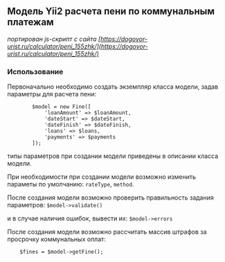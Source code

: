 ## Модель Yii2 расчета пени по коммунальным платежам

*портирован js-скрипт с сайта [https://dogovor-urist.ru/calculator/peni_155zhk/](https://dogovor-urist.ru/calculator/peni_155zhk/)*

### Использование

Первоначально необходимо создать экземпляр класса модели, задав параметры для расчета пени:
```
        $model = new Fine([
            'loanAmount' => $loanAmount,
            'dateStart' => $dateStart,
            'dateFinish' => $dateFinish,
            'loans' => $loans,
            'payments' => $payments
        ]);

```

типы параметров при создании модели приведены в описании класса модели.

При необходимости при создании модели возможно изменить параметы по умолчанию: `rateType`, `method`.

После создания модели возможно проверить правильность задания параметров: `$model->validate()`

и в случае наличия ошибок, вывести их: `$model->errors`

После создания модели возможно рассчитать массив штрафов за просрочку коммунальных оплат:

```
    $fines = $model->getFine();
```
